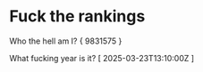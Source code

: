 # Fuck the rankings

Who the hell am I?
{ 9831575 }

What fucking year is it?
[ 2025-03-23T13:10:00Z ]
